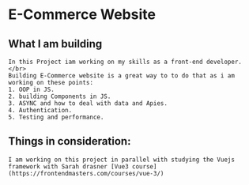 # E-Commerce Website

## What I am building
    In this Project iam working on my skills as a front-end developer.</br>
    Building E-Commerce website is a great way to to do that as i am working on these points:
    1. OOP in JS.
    2. building Components in JS. 
    3. ASYNC and how to deal with data and Apies.
    4. Authentication.
    5. Testing and performance.

## Things in consideration:
    I am working on this project in parallel with studying the Vuejs framework with Sarah drasner [Vue3 course](https://frontendmasters.com/courses/vue-3/) 

    
